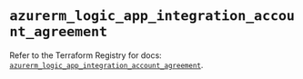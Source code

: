 # `azurerm_logic_app_integration_account_agreement`

Refer to the Terraform Registry for docs: [`azurerm_logic_app_integration_account_agreement`](https://registry.terraform.io/providers/hashicorp/azurerm/4.24.0/docs/resources/logic_app_integration_account_agreement).

